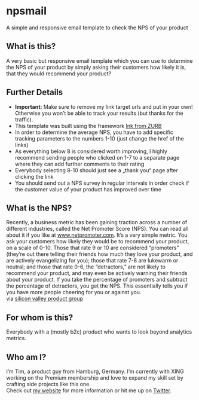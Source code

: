 # npsmail
A simple and responsive email template to check the NPS of your product

## What is this?
A very basic but responsive email template which you can use to determine the NPS of your product by simply asking their customers how likely it is, that they would recommend your product?

## Further Details
- **Important:** Make sure to remove my link target urls and put in your own! Otherwise you won’t be able to track your results (but thanks for the traffic).
- This template was built using the framework [Ink from ZURB](http://zurb.com/ink/)
- In order to determine the average NPS, you have to add specific tracking parameters to the numbers 1-10 (just change the href of the links)
- As everything below 8 is considered worth improving, I highly recommend sending people who clicked on 1-7 to a separate page where they can add further comments to their rating
- Everybody selecting 8-10 should just see a „thank you“ page after clicking the link
- You should send out a NPS survey in regular intervals in order check if the customer value of your product has improved over time

## What is the NPS?
Recently, a business metric has been gaining traction across a number of different industries, called the Net Promoter Score (NPS). You can read all about it if you like at www.netpromoter.com. It’s a very simple metric. You ask your customers how likely they would be to recommend your product, on a scale of 0-10. Those that rate 9 or 10 are considered “promoters” (they’re out there telling their friends how much they love your product, and are actively evangelizing for you); those that rate 7-8 are lukewarm or neutral; and those that rate 0-6, the “detractors,” are not likely to recommend your product, and may even be actively warning their friends about your product. If you take the percentage of promoters and subtract the percentage of detractors, you get the NPS. This essentially tells you if you have more people cheering for you or against you.  
via [silicon valley product group](http://www.svpg.com/measuring-product-managers/)

## For whom is this?
Everybody with a (mostly b2c) product who wants to look beyond analytics metrics.

## Who am I?
I’m Tim, a product guy from Hamburg, Germany. I’m currently with XING working on the Premium membership and love to expand my skill set by crafting side projects like this one.  
Check out [my website](http://herbigt.com/) for more information or hit me up on [Twitter](https://twitter.com/herbigt).
